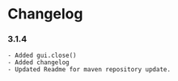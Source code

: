 # Changelog

### 3.1.4
    - Added gui.close() 
    - Added changelog
    - Updated Readme for maven repository update. 